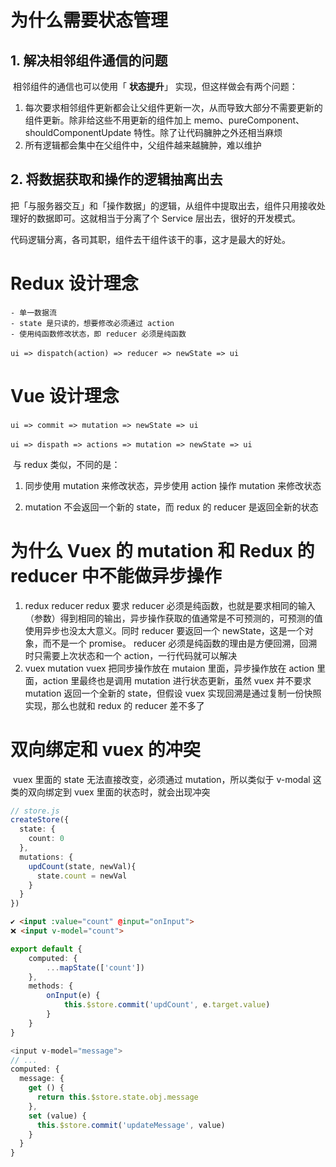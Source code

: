 # 为什么需要状态管理

## 1. 解决相邻组件通信的问题

​	相邻组件的通信也可以使用「 **状态提升**」 实现，但这样做会有两个问题：

1. 每次要求相邻组件更新都会让父组件更新一次，从而导致大部分不需要更新的组件更新。除非给这些不用更新的组件加上 memo、pureComponent、shouldComponentUpdate 特性。除了让代码臃肿之外还相当麻烦
2. 所有逻辑都会集中在父组件中，父组件越来越臃肿，难以维护

## 2. 将数据获取和操作的逻辑抽离出去

​	把「与服务器交互」和「操作数据」的逻辑，从组件中提取出去，组件只用接收处理好的数据即可。这就相当于分离了个 Service 层出去，很好的开发模式。

代码逻辑分离，各司其职，组件去干组件该干的事，这才是最大的好处。



# Redux 设计理念

	- 单一数据流
	- state 是只读的，想要修改必须通过 action 
	- 使用纯函数修改状态，即 reducer 必须是纯函数

​	`ui => dispatch(action) => reducer => newState => ui`

# Vue 设计理念

​	`ui => commit => mutation => newState => ui`

​	`ui => dispath => actions => mutation => newState => ui `

​	与 redux 类似，不同的是：

1. 同步使用 mutation 来修改状态，异步使用 action 操作 mutation 来修改状态

2. mutation 不会返回一个新的 state，而 redux 的 reducer 是返回全新的状态

   

# 为什么 Vuex 的 mutation 和 Redux 的 reducer 中不能做异步操作

1. redux reducer
   redux 要求 reducer 必须是纯函数，也就是要求相同的输入（参数）得到相同的输出，异步操作获取的值通常是不可预测的，可预测的值使用异步也没太大意义。同时 reducer 要返回一个 newState，这是一个对象，而不是一个 promise。
   reducer 必须是纯函数的理由是方便回溯，回溯时只需要上次状态和一个 action，一行代码就可以解决
2. vuex mutation
   vuex 把同步操作放在 mutaion 里面，异步操作放在 action 里面，action 里最终也是调用 mutation 进行状态更新，虽然 vuex 并不要求 mutation 返回一个全新的 state，但假设 vuex 实现回溯是通过复制一份快照实现，那么也就和 redux 的 reducer 差不多了

# 双向绑定和 vuex 的冲突

​	vuex 里面的 state 无法直接改变，必须通过 mutation，所以类似于 v-modal 这类的双向绑定到 vuex 里面的状态时，就会出现冲突

```typescript
// store.js
createStore({
  state: {
    count: 0
  },
  mutations: {
    updCount(state, newVal){
      state.count = newVal
    }
  }
})
```

```html
✔ <input :value="count" @input="onInput">
❌ <input v-model="count">
```

```typescript
export default {
    computed: {
        ...mapState(['count'])
    },
    methods: {
        onInput(e) {
            this.$store.commit('updCount', e.target.value)
        }
    }
}
```

```typescript
<input v-model="message">
// ...
computed: {
  message: {
    get () {
      return this.$store.state.obj.message
    },
    set (value) {
      this.$store.commit('updateMessage', value)
    }
  }
}
```

